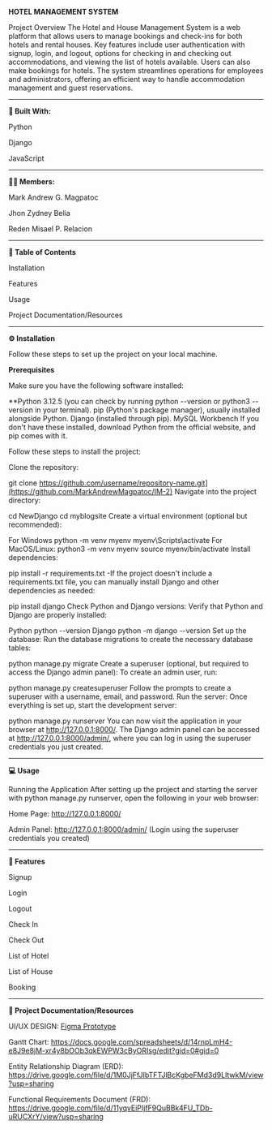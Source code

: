 **HOTEL MANAGEMENT SYSTEM**

Project Overview
The Hotel and House Management System is a web platform that allows users to manage bookings and check-ins for both hotels and rental houses. 
Key features include user authentication with signup, login, and logout, options for checking in and checking out accommodations, and viewing the list of hotels available. Users can also make bookings for hotels. The system streamlines operations for employees and administrators, offering an efficient way to handle accommodation management and guest reservations.

___________________________________________________________________________________________________________________________________________________________________________________________

**🔨 Built With:**

Python

Django

JavaScript
___________________________________________________________________________________________________________________________________________________________________________________________

**🙋‍♂️ Members:**

Mark Andrew G. Magpatoc

Jhon Zydney Belia

Reden Misael P. Relacion
___________________________________________________________________________________________________________________________________________________________________________________________

**🚀 Table of Contents**

Installation

Features

Usage

Project Documentation/Resources
___________________________________________________________________________________________________________________________________________________________________________________________

**⚙️ Installation**

Follow these steps to set up the project on your local machine.

**Prerequisites**

Make sure you have the following software installed:

**Python 3.12.5 (you can check by running python --version or python3 --version in your terminal).
pip (Python's package manager), usually installed alongside Python.
Django (installed through pip).
MySQL Workbench
If you don't have these installed, download Python from the official website, and pip comes with it.

Follow these steps to install the project:

Clone the repository:

git clone https://github.com/username/repository-name.git](https://github.com/MarkAndrewMagpatoc/IM-2)
Navigate into the project directory:

cd NewDjango
cd myblogsite
Create a virtual environment (optional but recommended):

For Windows
python -m venv myenv
myenv\Scripts\activate
For MacOS/Linux:
python3 -m venv myenv
source myenv/bin/activate
Install dependencies:

pip install -r requirements.txt
-If the project doesn't include a requirements.txt file, you can manually install Django and other dependencies as needed:

 pip install django
Check Python and Django versions: Verify that Python and Django are properly installed:

Python
python --version
Django
 python -m django --version
Set up the database: Run the database migrations to create the necessary database tables:

python manage.py migrate
Create a superuser (optional, but required to access the Django admin panel): To create an admin user, run:

python manage.py createsuperuser
Follow the prompts to create a superuser with a username, email, and password.
Run the server: Once everything is set up, start the development server:

python manage.py runserver
You can now visit the application in your browser at http://127.0.0.1:8000/. The Django admin panel can be accessed at http://127.0.0.1:8000/admin/, where you can log in using the superuser credentials you just created.
__________________________________________________________________________________________________________________________________________________________________________________________

**💻 Usage**

Running the Application
After setting up the project and starting the server with python manage.py runserver, open the following in your web browser:

Home Page: http://127.0.0.1:8000/

Admin Panel: http://127.0.0.1:8000/admin/ (Login using the superuser credentials you created)
__________________________________________________________________________________________________________________________________________________________________________________________

**📌 Features**

Signup

Login

Logout

Check In

Check Out

List of Hotel

List of House

Booking
__________________________________________________________________________________________________________________________________________________________________________________________

**📝 Project Documentation/Resources**

UI/UX DESIGN: [Figma Prototype](https://www.figma.com/design/TktngzeTP5bf4uMTeP9248/TriStar-hotel?node-id=0-1&node-type=canvas&t=K24LS8IFFaWsJZPX-0)

Gantt Chart: https://docs.google.com/spreadsheets/d/14rnpLmH4-e8J9e8jM-xr4y8bOOb3qkEWPW3cByORIsg/edit?gid=0#gid=0

Entity Relationship Diagram (ERD): https://drive.google.com/file/d/1M0JjFfJIbTFTJlBcKgbeFMd3d9LltwkM/view?usp=sharing

Functional Requirements Document (FRD): https://drive.google.com/file/d/11yqvEiPIjfF9QuBBk4FU_TDb-uRUCXrY/view?usp=sharing
